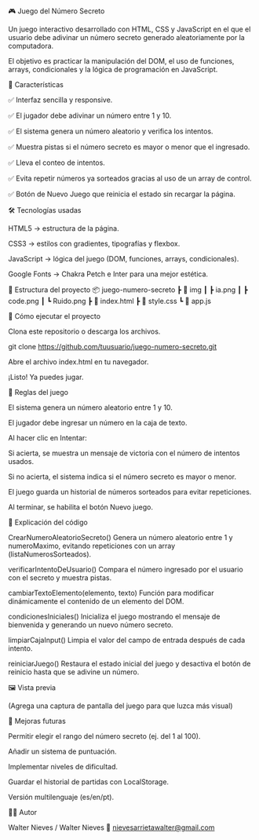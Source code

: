 🎮 Juego del Número Secreto

Un juego interactivo desarrollado con HTML, CSS y JavaScript en el que el usuario debe adivinar un número secreto generado aleatoriamente por la computadora.

El objetivo es practicar la manipulación del DOM, el uso de funciones, arrays, condicionales y la lógica de programación en JavaScript.

📌 Características

✅ Interfaz sencilla y responsive.

✅ El jugador debe adivinar un número entre 1 y 10.

✅ El sistema genera un número aleatorio y verifica los intentos.

✅ Muestra pistas si el número secreto es mayor o menor que el ingresado.

✅ Lleva el conteo de intentos.

✅ Evita repetir números ya sorteados gracias al uso de un array de control.

✅ Botón de Nuevo Juego que reinicia el estado sin recargar la página.

🛠️ Tecnologías usadas

HTML5 → estructura de la página.

CSS3 → estilos con gradientes, tipografías y flexbox.

JavaScript → lógica del juego (DOM, funciones, arrays, condicionales).

Google Fonts → Chakra Petch e Inter para una mejor estética.

📂 Estructura del proyecto 📦 juego-numero-secreto ┣ 📂 img ┃ ┣ ia.png ┃ ┣ code.png ┃ ┗ Ruido.png ┣ 📜 index.html ┣ 📜 style.css ┗ 📜 app.js

🚀 Cómo ejecutar el proyecto

Clona este repositorio o descarga los archivos.

git clone https://github.com/tuusuario/juego-numero-secreto.git

Abre el archivo index.html en tu navegador.

¡Listo! Ya puedes jugar.

🎯 Reglas del juego

El sistema genera un número aleatorio entre 1 y 10.

El jugador debe ingresar un número en la caja de texto.

Al hacer clic en Intentar:

Si acierta, se muestra un mensaje de victoria con el número de intentos usados.

Si no acierta, el sistema indica si el número secreto es mayor o menor.

El juego guarda un historial de números sorteados para evitar repeticiones.

Al terminar, se habilita el botón Nuevo juego.

📜 Explicación del código

CrearNumeroAleatorioSecreto() Genera un número aleatorio entre 1 y numeroMaximo, evitando repeticiones con un array (listaNumerosSorteados).

verificarIntentoDeUsuario() Compara el número ingresado por el usuario con el secreto y muestra pistas.

cambiarTextoElemento(elemento, texto) Función para modificar dinámicamente el contenido de un elemento del DOM.

condicionesIniciales() Inicializa el juego mostrando el mensaje de bienvenida y generando un nuevo número secreto.

limpiarCajaInput() Limpia el valor del campo de entrada después de cada intento.

reiniciarJuego() Restaura el estado inicial del juego y desactiva el botón de reinicio hasta que se adivine un número.

🖼️ Vista previa

(Agrega una captura de pantalla del juego para que luzca más visual)

📌 Mejoras futuras

Permitir elegir el rango del número secreto (ej. del 1 al 100).

Añadir un sistema de puntuación.

Implementar niveles de dificultad.

Guardar el historial de partidas con LocalStorage.

Versión multilenguaje (es/en/pt).

👨‍💻 Autor

Walter Nieves / Walter Nieves 📧 nievesarrietawalter@gmail.com
